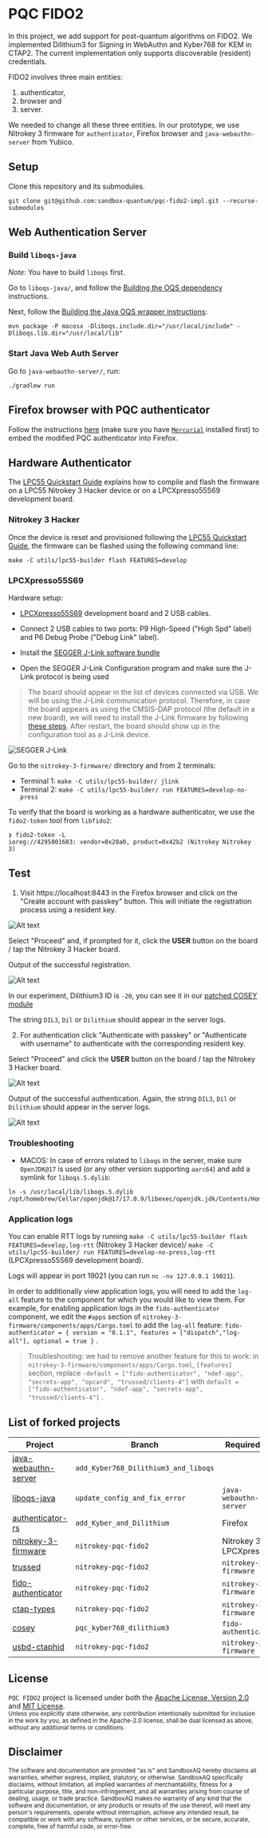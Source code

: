 # PQC FIDO2
In this project, we add support for post-quantum algorithms on FIDO2. We implemented Dilithium3 for Signing in WebAuthn and Kyber768 for KEM in CTAP2. The current implementation only supports discoverable (resident) credentials.

FIDO2 involves three main entities:

1. authenticator,
2. browser and
3. server.

We needed to change all these three entities. In our prototype, we use Nitrokey 3 firmware for `authenticator`, Firefox browser and `java-webauthn-server` from Yubico.

## Setup

Clone this repository and its submodules.

```
git clone git@github.com:sandbox-quantum/pqc-fido2-impl.git --recurse-submodules
```

## Web Authentication Server

### Build `liboqs-java`

*Note*: You have to build `liboqs` first.

Go to `liboqs-java/`, and follow the [Building the OQS dependency](https://github.com/sandbox-quantum/liboqs-java_fork#building-the-oqs-dependency) instructions.

Next, follow the [Building the Java OQS wrapper instructions](https://github.com/sandbox-quantum/liboqs-java_fork#building-the-java-oqs-wrapper):

```
mvn package -P macosx -Dliboqs.include.dir="/usr/local/include" -Dliboqs.lib.dir="/usr/local/lib"
```

### Start Java Web Auth Server

Go to `java-webauthn-server/`, run:

```
./gradlew run
```

## Firefox browser with PQC authenticator

Follow the instructions [here](docs/firefox.md) (make sure you have [`Mercurial`](https://pypi.org/project/mercurial/) installed first) to embed the modified PQC authenticator into Firefox.


## Hardware Authenticator

The [LPC55 Quickstart Guide](https://github.com/Nitrokey/nitrokey-3-firmware/blob/main/docs/lpc55-quickstart.md) explains how to compile and flash the firmware on a LPC55 Nitrokey 3 Hacker device or on a LPCXpresso55S69 development board.

### Nitrokey 3 Hacker

Once the device is reset and provisioned following the [LPC55 Quickstart Guide](https://github.com/Nitrokey/nitrokey-3-firmware/blob/main/docs/lpc55-quickstart.md), the firmware can be flashed using the following command line:

```console
make -C utils/lpc55-builder flash FEATURES=develop
```

### LPCXpresso55S69

Hardware setup:

- [LPCXpresso55S69](https://www.nxp.com/design/software/development-software/mcuxpresso-software-and-tools-/lpcxpresso-boards/lpcxpresso55s69-development-board:LPC55S69-EVK) development board and 2 USB cables.

- Connect 2 USB cables to two ports: P9 High-Speed ("High Spd" label) and P6 Debug Probe ("Debug Link" label).

- Install the [SEGGER J-Link software bundle](https://www.segger.com/downloads/jlink/#J-LinkSoftwareAndDocumentationPack)

- Open the SEGGER J-Link Configuration program and make sure the J-Link protocol is being used
>  The board should appear in the list of devices connected via USB. We will be using the J-Link communication protocol. Therefore, in case the board appears as using the CMSIS-DAP protocol (the default in a new board), we will need to install the J-Link firmware by following [these steps](https://www.segger.com/products/debug-probes/j-link/models/other-j-links/lpc-link-2/). After restart, the board should show up in the configuration tool as a J-Link device. 

![SEGGER J-Link](images/jlink.png)

Go to the `nitrokey-3-firmware/` directory and from 2 terminals:

- Terminal 1: `make -C utils/lpc55-builder/ jlink`
- Terminal 2: `make -C utils/lpc55-builder/ run FEATURES=develop-no-press`

To verify that the board is working as a hardware authenticator, we use the `fido2-token` tool from `libfido2`:

```
❯ fido2-token -L
ioreg://4295801683: vendor=0x20a0, product=0x42b2 (Nitrokey Nitrokey 3)
```


## Test

1. Visit https://localhost:8443 in the Firefox browser and click on the "Create account with passkey" button. This will initiate the registration process using a resident key.

![Alt text](images/create_account.png)

Select "Proceed" and, if prompted for it, click the **USER** button on the board / tap the Nitrokey 3 Hacker board.

Output of the successful registration.

![Alt text](images/create_account_success_di3.png)

In our experiment, Dilithium3 ID is `-20`, you can see it in our [patched COSEY module](https://github.com/sandbox-quantum/cosey_fork/blob/pqc_kyber768_dilithium3/src/lib.rs#L76)

The string `DIL3`, `Dil` or `Dilithium` should appear in the server logs.


2. For authentication click "Authenticate with passkey" or "Authenticate with username" to authenticate with the corresponding resident key.

Select "Proceed" and click the **USER** button on the board  / tap the Nitrokey 3 Hacker board.

![Alt text](images/auth.png)

Output of the successful authentication. Again, the string `DIL3`, `Dil` or `Dilithium` should appear in the server logs.

![Alt text](images/auth_success.png)

### Troubleshooting

* MACOS:  In case of errors related to `liboqs` in the server, make sure `OpenJDK@17` is used (or any other version supporting `aarc64`) and add a symlink for `liboqs.5.dylib`:  

```console
ln -s /usr/local/lib/liboqs.5.dylib /opt/homebrew/Cellar/openjdk@17/17.0.9/libexec/openjdk.jdk/Contents/Home/lib/server/liboqs.5.dylib
```

### Application logs
You can enable RTT logs by running `make -C utils/lpc55-builder flash FEATURES=develop,log-rtt` (Nitrokey 3 Hacker device)/ `make -C utils/lpc55-builder/ run FEATURES=develop-no-press,log-rtt` (LPCXpresso55S69 development board). 

Logs will appear in port 19021 (you can run `nc -nv 127.0.0.1 19021`).


In order to additionally view application logs, you will need to add the `log-all` feature to the component for which you would like to view them. For example, for enabling application logs in the `fido-authenticator` component, we edit the `#apps` section of `nitrokey-3-firmware/components/apps/Cargo.toml` to add the `log-all` feature:
`fido-authenticator = { version = "0.1.1", features = ["dispatch","log-all"], optional = true }` .


> Troubleshooting: we had to remove another feature for this to work: in `nitrokey-3-firmware/components/apps/Cargo.toml`, `[features]` section, replace `-default = ["fido-authenticator", "ndef-app", "secrets-app", "opcard", "trussed/clients-4"]` with `default = ["fido-authenticator", "ndef-app", "secrets-app", "trussed/clients-4"]` .


## List of forked projects

| Project | Branch | Required by |
| ------- | ------ |---------|
| [java-webauthn-server](https://github.com/sandbox-quantum/java-webauthn-server_fork) | `add_Kyber768_Dilithium3_and_liboqs` | |
| [liboqs-java](https://github.com/sandbox-quantum/liboqs-java_fork) | `update_config_and_fix_error` | `java-webauthn-server` |
| [authenticator-rs](https://github.com/sandbox-quantum/authenticator-rs_fork) | `add_Kyber_and_Dilithium` | Firefox |
| [nitrokey-3-firmware](https://github.com/sandbox-quantum/nitrokey-3-firmware_fork) | `nitrokey-pqc-fido2` | Nitrokey 3 / LPCXpresso |
| [trussed](https://github.com/sandbox-quantum/trussed_fork) | `nitrokey-pqc-fido2` | `nitrokey-3-firmware` |
| [fido-authenticator](https://github.com/sandbox-quantum/fido-authenticator_fork) | `nitrokey-pqc-fido2` | `nitrokey-3-firmware` |
| [ctap-types](https://github.com/sandbox-quantum/ctap-types_fork) | `nitrokey-pqc-fido2` | `nitrokey-3-firmware`|
| [cosey](https://github.com/sandbox-quantum/cosey_fork) | `pqc_kyber768_dilithium3` | `fido-authenticator` |
| [usbd-ctaphid](https://github.com/sandbox-quantum/usbd-ctaphid_fork) | `nitrokey-pqc-fido2` | `nitrokey-3-firmware` |


## License

`PQC FIDO2` project is licensed under both the [Apache License, Version 2.0](LICENSE-APACHE) and [MIT License](LICENSE-MIT).
<br>
<sub>Unless you explicitly state otherwise, any contribution intentionally submitted for inclusion in the work by you, as defined in the Apache-2.0 license, shall be dual licensed as above, without any additional terms or conditions.</sub>


## Disclaimer
<sup>
The software and documentation are provided "as is" and SandboxAQ hereby disclaims all warranties, whether express, implied, statutory, or otherwise. SandboxAQ specifically disclaims, without limitation, all implied warranties of merchantability, fitness for a particular purpose, title, and non-infringement, and all warranties arising from course of dealing, usage, or trade practice. SandboxAQ makes no warranty of any kind that the software and documentation, or any products or results of the use thereof, will meet any person's requirements, operate without interruption, achieve any intended result, be compatible or work with any software, system or other services, or be secure, accurate, complete, free of harmful code, or error-free.
</sup>